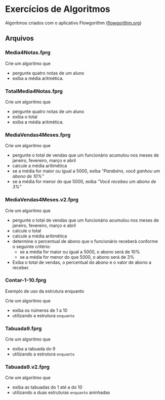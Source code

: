 ﻿# Exercícios de Algoritmos

Algoritmos criados com o aplicativo Flowgorithm ([flowgorithm.org](http://www.flowgorithm.org/))

## Arquivos

### Media4Notas.fprg

Crie um algoritmo que

- pergunte quatro notas de um aluno
- exiba a média aritmética.

### TotalMedia4Notas.fprg

Crie um algoritmo que

- pergunte quatro notas de um aluno
- exiba o total
- exiba a média aritmética.

### MediaVendas4Meses.fprg

Crie um algoritmo que

- pergunte o total de vendas que um funcionário acumulou nos meses de janeiro, fevereiro, março e abril
- calcule a média aritimética
- se a média for maior ou igual a 5000, exiba *"Parabéns, você ganhou um abono de 10%"*
- se a média for menor do que 5000, exiba *"Você recebeu um abono de 3%"*

### MediaVendas4Meses.v2.fprg

Crie um algoritmo que

- pergunte o total de vendas que um funcionário acumulou nos meses de janeiro, fevereiro, março e abril
- calcule o total
- calcule a média aritimética
- determine o percentual de abono que o funcionário receberá conforme o seguinte critério:
  - se a média for maior ou igual a 5000, o abono será de 10%
  - se a média for menor do que 5000, o abono será de 3%
- Exiba o total de vendas, o percentual do abono e o valor de abono a receber.

### Contar-1-10.fprg

Exemplo de uso da estrutura enquanto

Crie um algoritmo que

- exiba os números de 1 a 10
- utilizando a estrutura `enquanto`

### Tabuada9.fprg

Crie um algoritmo que

- exiba a tabuada do 9
- utilizando a estrutura `enquanto`

### Tabuada9.v2.fprg

Crie um algoritmo que

- exiba as tabuadas do 1 até a do 10
- utilizando a duas estruturas `enquanto` aninhadas
